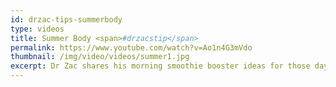 ```yaml
---
id: drzac-tips-summerbody
type: videos
title: Summer Body <span>#drzacstip</span>
permalink: https://www.youtube.com/watch?v=Ao1n4G3mVdo
thumbnail: /img/video/videos/summer1.jpg
excerpt: Dr Zac shares his morning smoothie booster ideas for those days when you’re too rushed to think about breakfast.
---
```

